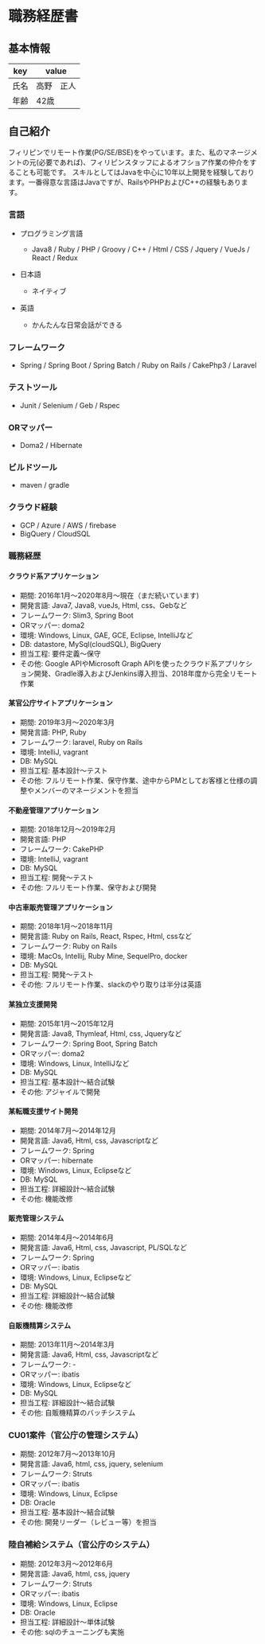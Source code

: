 # 職務経歴書
## 基本情報
|key|value|
|---|-----|
|氏名|高野　正人|
|年齢|42歳|

## 自己紹介
フィリピンでリモート作業(PG/SE/BSE)をやっています。また、私のマネージメントの元(必要であれば)、フィリピンスタッフによるオフショア作業の仲介をすることも可能です。
スキルとしてはJavaを中心に10年以上開発を経験しております。一番得意な言語はJavaですが、RailsやPHPおよびC++の経験もあります。

### 言語

- プログラミング言語
  - Java8 / Ruby / PHP / Groovy / C++ / Html / CSS / Jquery / VueJs / React / Redux

- 日本語
  - ネイティブ
- 英語
  - かんたんな日常会話ができる

### フレームワーク

- Spring / Spring Boot / Spring Batch / Ruby on Rails / CakePhp3 / Laravel

### テストツール

- Junit / Selenium / Geb / Rspec

### ORマッパー

- Doma2 / Hibernate

### ビルドツール

- maven / gradle 

### クラウド経験

- GCP / Azure / AWS / firebase
- BigQuery / CloudSQL 

### 職務経歴
#### クラウド系アプリケーション
- 期間: 2016年1月〜2020年8月〜現在（まだ続いています)
- 開発言語: Java7, Java8, vueJs, Html, css、Gebなど
- フレームワーク: Slim3, Spring Boot
- ORマッパー: doma2
- 環境: Windows, Linux, GAE, GCE, Eclipse, IntelliJなど
- DB: datastore, MySql(cloudSQL), BigQuery
- 担当工程: 要件定義〜保守
- その他: Google APIやMicrosoft Graph APIを使ったクラウド系アプリケション開発、Gradle導入およびJenkins導入担当、2018年度から完全リモート作業

#### 某官公庁サイトアプリケーション
- 期間: 2019年3月〜2020年3月
- 開発言語: PHP, Ruby
- フレームワーク: laravel, Ruby on Rails
- 環境: IntelliJ, vagrant
- DB: MySQL
- 担当工程: 基本設計〜テスト
- その他: フルリモート作業、保守作業、途中からPMとしてお客様と仕様の調整やメンバーのマネージメントを担当

#### 不動産管理アプリケーション
- 期間: 2018年12月〜2019年2月
- 開発言語: PHP
- フレームワーク: CakePHP
- 環境: IntelliJ, vagrant
- DB: MySQL
- 担当工程: 開発〜テスト
- その他: フルリモート作業、保守および開発

#### 中古車販売管理アプリケーション
- 期間: 2018年1月〜2018年11月
- 開発言語: Ruby on Rails, React, Rspec, Html, cssなど
- フレームワーク: Ruby on Rails
- 環境: MacOs, Intellij, Ruby Mine, SequelPro, docker
- DB: MySQL
- 担当工程: 開発〜テスト
- その他: フルリモート作業、slackのやり取りは半分は英語

#### 某独立支援開発
- 期間: 2015年1月〜2015年12月
- 開発言語: Java8, Thymleaf, Html, css, Jqueryなど
- フレームワーク: Spring Boot, Spring Batch
- ORマッパー: doma2
- 環境: Windows, Linux, IntelliJなど
- DB: MySQL
- 担当工程: 基本設計〜結合試験
- その他: アジャイルで開発

#### 某転職支援サイト開発
- 期間: 2014年7月〜2014年12月
- 開発言語: Java6, Html, css, Javascriptなど
- フレームワーク: Spring
- ORマッパー: hibernate
- 環境: Windows, Linux, Eclipseなど
- DB: MySQL
- 担当工程: 詳細設計〜結合試験
- その他: 機能改修

#### 販売管理システム
- 期間: 2014年4月〜2014年6月
- 開発言語: Java6, Html, css, Javascript, PL/SQLなど
- フレームワーク: Spring
- ORマッパー: ibatis
- 環境: Windows, Linux, Eclipseなど
- DB: MySQL
- 担当工程: 詳細設計〜結合試験
- その他: 機能改修

#### 自販機精算システム
- 期間: 2013年11月〜2014年3月
- 開発言語: Java6, Html, css, Javascriptなど
- フレームワーク: -
- ORマッパー: ibatis
- 環境: Windows, Linux, Eclipseなど
- DB: MySQL
- 担当工程: 詳細設計〜結合試験
- その他: 自販機精算のバッチシステム

### CU01案件（官公庁の管理システム）
- 期間: 2012年7月〜2013年10月
- 開発言語: Java6, html, css, jquery, selenium
- フレームワーク: Struts
- ORマッパー: ibatis
- 環境: Windows, Linux, Eclipse
- DB: Oracle
- 担当工程: 基本設計〜結合試験
- その他: 開発リーダー（レビュー等）を担当

### 陸自補給システム（官公庁のシステム）
- 期間: 2012年3月〜2012年6月
- 開発言語: Java6, html, css, jquery
- フレームワーク: Struts
- ORマッパー: ibatis
- 環境: Windows, Linux, Eclipse
- DB: Oracle
- 担当工程: 詳細設計〜単体試験
- その他: sqlのチューニングも実施

